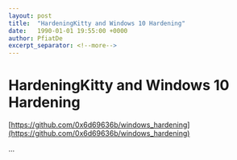 ```yaml
---
layout: post
title:  "HardeningKitty and Windows 10 Hardening"
date:   1990-01-01 19:55:00 +0000
author: PfiatDe
excerpt_separator: <!--more-->
---
```


# HardeningKitty and Windows 10 Hardening
[https://github.com/0x6d69636b/windows_hardening](https://github.com/0x6d69636b/windows_hardening)

...
<!--more-->
